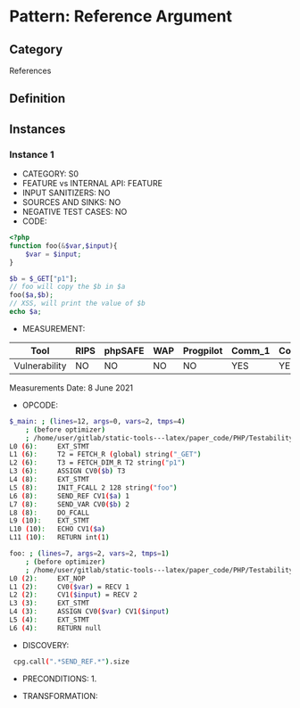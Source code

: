 # Pattern: Reference Argument

## Category

References

## Definition

## Instances

### Instance 1

- CATEGORY: S0
- FEATURE vs INTERNAL API: FEATURE
- INPUT SANITIZERS:  NO
- SOURCES AND SINKS: NO 
- NEGATIVE TEST CASES: NO
- CODE:

```php
<?php
function foo(&$var,$input){
    $var = $input;
}

$b = $_GET["p1"];
// foo will copy the $b in $a
foo($a,$b);
// XSS, will print the value of $b
echo $a;
```

- MEASUREMENT:

| Tool          | RIPS | phpSAFE | WAP  | Progpilot | Comm_1 | Comm_2 | Correct |
| ------------- | ---- | ------- | ---- | --------- | ------- | --------- | ------- |
| Vulnerability | NO   | NO      | NO   | NO        | YES     | YES       | YES     |
Measurements Date: 8 June 2021

- OPCODE:

```bash
$_main: ; (lines=12, args=0, vars=2, tmps=4)
    ; (before optimizer)
    ; /home/user/gitlab/static-tools---latex/paper_code/PHP/Testability_Patterns/18_reference_argument/18_reference_argument.php:1-10
L0 (6):     EXT_STMT
L1 (6):     T2 = FETCH_R (global) string("_GET")
L2 (6):     T3 = FETCH_DIM_R T2 string("p1")
L3 (6):     ASSIGN CV0($b) T3
L4 (8):     EXT_STMT
L5 (8):     INIT_FCALL 2 128 string("foo")
L6 (8):     SEND_REF CV1($a) 1
L7 (8):     SEND_VAR CV0($b) 2
L8 (8):     DO_FCALL
L9 (10):    EXT_STMT
L10 (10):   ECHO CV1($a)
L11 (10):   RETURN int(1)

foo: ; (lines=7, args=2, vars=2, tmps=1)
    ; (before optimizer)
    ; /home/user/gitlab/static-tools---latex/paper_code/PHP/Testability_Patterns/18_reference_argument/18_reference_argument.php:2-4
L0 (2):     EXT_NOP
L1 (2):     CV0($var) = RECV 1
L2 (2):     CV1($input) = RECV 2
L3 (3):     EXT_STMT
L4 (3):     ASSIGN CV0($var) CV1($input)
L5 (4):     EXT_STMT
L6 (4):     RETURN null
```

- DISCOVERY:

```bash
 cpg.call(".*SEND_REF.*").size
```

- PRECONDITIONS:
   1.

- TRANSFORMATION: 

```

```

